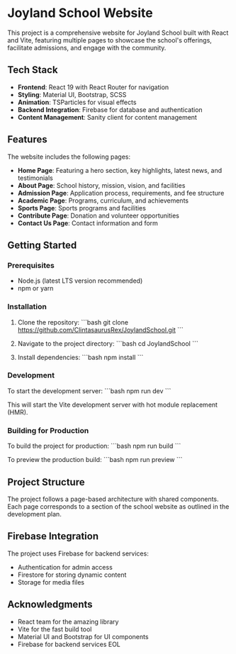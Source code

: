 # Joyland School Website

This project is a comprehensive website for Joyland School built with React and Vite, featuring multiple pages to showcase the school's offerings, facilitate admissions, and engage with the community.

## Tech Stack

- **Frontend**: React 19 with React Router for navigation
- **Styling**: Material UI, Bootstrap, SCSS
- **Animation**: TSParticles for visual effects
- **Backend Integration**: Firebase for database and authentication
- **Content Management**: Sanity client for content management

## Features

The website includes the following pages:

- **Home Page**: Featuring a hero section, key highlights, latest news, and testimonials
- **About Page**: School history, mission, vision, and facilities
- **Admission Page**: Application process, requirements, and fee structure
- **Academic Page**: Programs, curriculum, and achievements
- **Sports Page**: Sports programs and facilities
- **Contribute Page**: Donation and volunteer opportunities
- **Contact Us Page**: Contact information and form

## Getting Started

### Prerequisites

- Node.js (latest LTS version recommended)
- npm or yarn

### Installation

1. Clone the repository:
   \`\`\`bash
   git clone https://github.com/ClintasaurusRex/JoylandSchool.git
   \`\`\`

2. Navigate to the project directory:
   \`\`\`bash
   cd JoylandSchool
   \`\`\`

3. Install dependencies:
   \`\`\`bash
   npm install
   \`\`\`

### Development

To start the development server:
\`\`\`bash
npm run dev
\`\`\`

This will start the Vite development server with hot module replacement (HMR).

### Building for Production

To build the project for production:
\`\`\`bash
npm run build
\`\`\`

To preview the production build:
\`\`\`bash
npm run preview
\`\`\`

## Project Structure

The project follows a page-based architecture with shared components. Each page corresponds to a section of the school website as outlined in the development plan.

## Firebase Integration

The project uses Firebase for backend services:

- Authentication for admin access
- Firestore for storing dynamic content
- Storage for media files

## Acknowledgments

- React team for the amazing library
- Vite for the fast build tool
- Material UI and Bootstrap for UI components
- Firebase for backend services
  EOL
